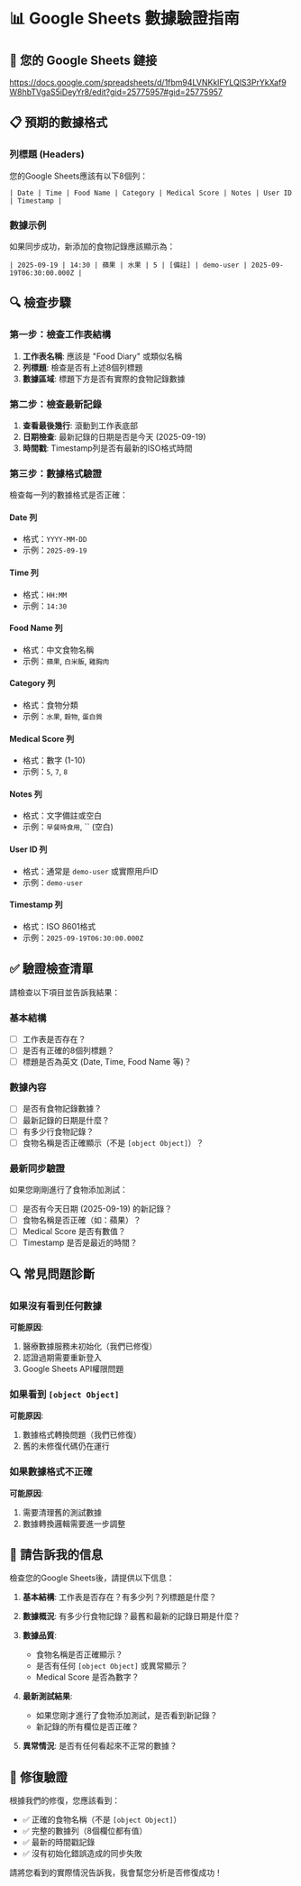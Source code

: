 # 📊 Google Sheets 數據驗證指南

## 🎯 您的 Google Sheets 鏈接
https://docs.google.com/spreadsheets/d/1fbm94LVNKklFYLQlS3PrYkXaf9W8hbTVgaS5iDeyYr8/edit?gid=25775957#gid=25775957

## 📋 預期的數據格式

### 列標題 (Headers)
您的Google Sheets應該有以下8個列：
```
| Date | Time | Food Name | Category | Medical Score | Notes | User ID | Timestamp |
```

### 數據示例
如果同步成功，新添加的食物記錄應該顯示為：
```
| 2025-09-19 | 14:30 | 蘋果 | 水果 | 5 | [備註] | demo-user | 2025-09-19T06:30:00.000Z |
```

## 🔍 檢查步驟

### 第一步：檢查工作表結構
1. **工作表名稱**: 應該是 "Food Diary" 或類似名稱
2. **列標題**: 檢查是否有上述8個列標題
3. **數據區域**: 標題下方是否有實際的食物記錄數據

### 第二步：檢查最新記錄
1. **查看最後幾行**: 滾動到工作表底部
2. **日期檢查**: 最新記錄的日期是否是今天 (2025-09-19)
3. **時間戳**: Timestamp列是否有最新的ISO格式時間

### 第三步：數據格式驗證
檢查每一列的數據格式是否正確：

#### Date 列
- 格式：`YYYY-MM-DD`
- 示例：`2025-09-19`

#### Time 列
- 格式：`HH:MM`
- 示例：`14:30`

#### Food Name 列
- 格式：中文食物名稱
- 示例：`蘋果`, `白米飯`, `雞胸肉`

#### Category 列
- 格式：食物分類
- 示例：`水果`, `穀物`, `蛋白質`

#### Medical Score 列
- 格式：數字 (1-10)
- 示例：`5`, `7`, `8`

#### Notes 列
- 格式：文字備註或空白
- 示例：`早餐時食用`, `` (空白)

#### User ID 列
- 格式：通常是 `demo-user` 或實際用戶ID
- 示例：`demo-user`

#### Timestamp 列
- 格式：ISO 8601格式
- 示例：`2025-09-19T06:30:00.000Z`

## ✅ 驗證檢查清單

請檢查以下項目並告訴我結果：

### 基本結構
- [ ] 工作表是否存在？
- [ ] 是否有正確的8個列標題？
- [ ] 標題是否為英文 (Date, Time, Food Name 等)？

### 數據內容
- [ ] 是否有食物記錄數據？
- [ ] 最新記錄的日期是什麼？
- [ ] 有多少行食物記錄？
- [ ] 食物名稱是否正確顯示（不是 `[object Object]`）？

### 最新同步驗證
如果您剛剛進行了食物添加測試：
- [ ] 是否有今天日期 (2025-09-19) 的新記錄？
- [ ] 食物名稱是否正確（如：蘋果）？
- [ ] Medical Score 是否有數值？
- [ ] Timestamp 是否是最近的時間？

## 🔍 常見問題診斷

### 如果沒有看到任何數據
**可能原因**:
1. 醫療數據服務未初始化（我們已修復）
2. 認證過期需要重新登入
3. Google Sheets API權限問題

### 如果看到 `[object Object]`
**可能原因**:
1. 數據格式轉換問題（我們已修復）
2. 舊的未修復代碼仍在運行

### 如果數據格式不正確
**可能原因**:
1. 需要清理舊的測試數據
2. 數據轉換邏輯需要進一步調整

## 📝 請告訴我的信息

檢查您的Google Sheets後，請提供以下信息：

1. **基本結構**: 工作表是否存在？有多少列？列標題是什麼？

2. **數據概況**: 有多少行食物記錄？最舊和最新的記錄日期是什麼？

3. **數據品質**:
   - 食物名稱是否正確顯示？
   - 是否有任何 `[object Object]` 或異常顯示？
   - Medical Score 是否為數字？

4. **最新測試結果**:
   - 如果您剛才進行了食物添加測試，是否看到新記錄？
   - 新記錄的所有欄位是否正確？

5. **異常情況**: 是否有任何看起來不正常的數據？

## 🎯 修復驗證

根據我們的修復，您應該看到：
- ✅ 正確的食物名稱（不是 `[object Object]`）
- ✅ 完整的數據列（8個欄位都有值）
- ✅ 最新的時間戳記錄
- ✅ 沒有初始化錯誤造成的同步失敗

請將您看到的實際情況告訴我，我會幫您分析是否修復成功！